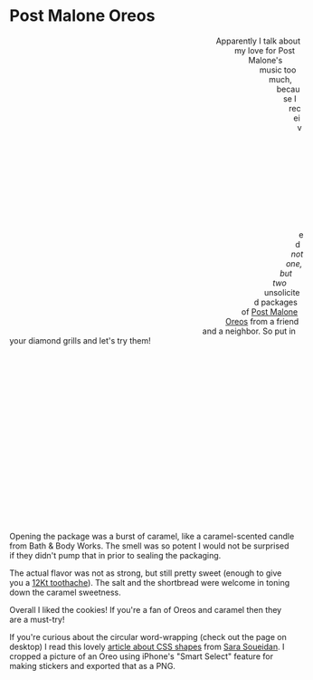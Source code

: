 # Post Malone Oreos

<style>@keyframes rotation {
  from {
    transform: rotate(0deg);
  }
  to {
    transform: rotate(359deg);
  }
}</style>

<div class="hidden-lg">
<div style="background-repeat: no-repeat; animation: rotation 30s infinite linear; float:left; width:500px; height:500px; margin:10px; background-image: url(https://storage.googleapis.com/sethmlarson-dev-static-assets/oreo.png); -webkit-shape-outside: circle(50%, 50%, 49%); shape-outside: circle(49% at 50% 50%); -webkit-shape-margin: 10px; shape-margin: 10px;     -webkit-background-size: contain; -moz-background-size: contain; -o-background-size: contain;background-size: contain;"></div>
</div>

<p>Apparently I talk about my love for Post Malone's music too much, because I received <em>not one, but two</em> unsolicited packages of <a href="https://www.oreo.com/products/post-malone">Post Malone Oreos</a>
from a friend and a neighbor. So put in your diamond grills and let's try them!</p>

<div class="hidden-sm">
<center>
<div style="background-repeat: no-repeat; animation: rotation 30s infinite linear; width:300px; height:300px; margin:10px; background-image: url(https://storage.googleapis.com/sethmlarson-dev-static-assets/oreo.png); -webkit-shape-outside: circle(50%, 50%, 49%); shape-outside: circle(49% at 50% 50%); -webkit-shape-margin: 10px; shape-margin: 10px;     -webkit-background-size: contain; -moz-background-size: contain; -o-background-size: contain;background-size: contain;"></div>
</center>
</div>

<p>Opening the package was a burst of caramel,
like a caramel-scented candle
from Bath &amp; Body Works. The smell was so potent I would not be surprised if they didn't pump that in prior to sealing the packaging.</p>

<p>The actual flavor was not as strong, but still pretty sweet (enough to give you a <nobr><a href="https://en.wikipedia.org/wiki/Twelve_Carat_Toothache">12Kt toothache</a></nobr>). The salt and the shortbread
were welcome in toning down the caramel sweetness.</p>

<p>Overall I liked the cookies! If you're a fan of Oreos and caramel then they are a must-try!</p>

If you're curious about the circular word-wrapping (check out the page on desktop) I read this lovely [article
about CSS shapes](https://www.sarasoueidan.com/blog/css-shapes/) from [Sara Soueidan](https://www.sarasoueidan.com/).
I cropped a picture of an Oreo using iPhone's "Smart Select" feature for making stickers
and exported that as a PNG.
